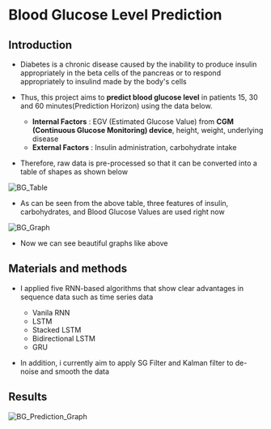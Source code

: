 # Blood Glucose Level Prediction

## Introduction

- Diabetes is a chronic disease caused by the inability to produce insulin appropriately in the beta cells of the pancreas or to respond appropriately to insulind made by the body's cells

- Thus, this project aims to __predict blood glucose level__ in patients 15, 30 and 60 minutes(Prediction Horizon) using the data below.
  - __Internal Factors__ : EGV (Estimated Glucose Value) from __CGM (Continuous Glucose Monitoring) device__, height, weight, underlying disease
  - __External Factors__ : Insulin administration, carbohydrate intake

- Therefore, raw data is pre-processed so that it can be converted into a table of shapes as shown below 

![BG_Table](https://user-images.githubusercontent.com/52738769/106373392-42c2db80-63bc-11eb-8b64-fea27e8b1a6f.PNG)

- As can be seen from the above table, three features of insulin, carbohydrates, and Blood Glucose Values are used right now

![BG_Graph](https://user-images.githubusercontent.com/52738769/106373417-a3521880-63bc-11eb-9b5e-424a5504fb78.PNG)

- Now we can see beautiful graphs like above

## Materials and methods 

- I applied five RNN-based algorithms that show clear advantages in sequence data such as time series data
  - Vanila RNN 
  - LSTM
  - Stacked LSTM
  - Bidirectional LSTM
  - GRU
  
- In addition, i currently aim to apply SG Filter and Kalman filter to de-noise and smooth the data

## Results

![BG_Prediction_Graph](https://user-images.githubusercontent.com/52738769/106373572-35a6ec00-63be-11eb-82a0-9d7fd53344ee.PNG)
